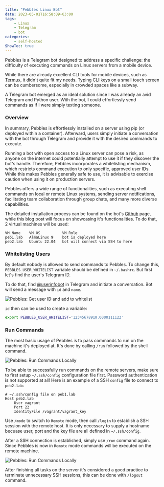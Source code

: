 ```yaml
---
title: "Pebbles Linux Bot"
date: 2023-05-01T16:58:09+03:00
tags:
    - Linux
    - Telegram
    - bot
categories:
    - self-hosted
ShowToc: true
---
```


Pebbles is a Telegram bot designed to address a specific challenge: 
the difficulty of executing commands on Linux servers from a mobile device.  

While there are already excellent CLI tools for mobile devices, 
such as [Termux](https://termux.dev/en/), it didn't quite fit my needs. 
Typing CLI keys on a small touch screen can be cumbersome, 
especially in crowded spaces like a subway.  

A Telegram bot emerged as an ideal solution since I was already an avid 
Telegram and Python user. With the bot, I could effortlessly send commands 
as if I were simply texting someone.  


### Overview
In summary, Pebbles is effortlessly installed on a server using pip (or deployed 
within a container). Afterward, users simply initiate a conversation with the bot 
through Telegram and provide it with the desired commands to execute.  

Running a bot with open access to a Linux server can pose a risk, as anyone on 
the internet could potentially attempt to use it if they discover the bot's handle. 
Therefore, Pebbles incorporates a whitelisting mechanism, which restricts command 
execution to only specific, approved user IDs. While this makes Pebbles generally 
safe to use, it is advisable to exercise caution when using it on production servers.  

Pebbles offers a wide range of functionalities, such as executing shell commands on 
local or remote Linux systems, sending server notifications, facilitating team 
collaboration through group chats, and many more diverse capabilities.  

The detailed installation process can be found on the bot's 
[Github](https://github.com/Lab-Brat/pebbles_bot) page, while this blog post will 
focus on showcasing it's functionalities. To do that, 2 virtual machines will be 
used:
```
VM_Name    VM_OS          VM_Role
peb1.lab   AlmaLinux 9    bot is deployed here
peb2.lab   Ubuntu 22.04   bot will connect via SSH to here 
```

### Whitelisting Users
By default nobody is allowed to send commands to Pebbles. To change this, 
`PEBBLES_USER_WHITELIST` variable should be defined in `~/.bashrc`. But first 
let's find the user's Telegram ID.  

To do that, find [@userinfobot](https://github.com/nadam/userinfobot) in Telegram 
and initiate a conversation. Bot will send a message with `id` and `name`.  

![Pebbles: Get user ID and add to whitelist](/img/lb_pebbles_uinfo.png)

`id` then can be used to create a variable:
```bash
export PEBBLES_USER_WHITELIST='12345678910,0000111122'
```


### Run Commands
The most basic usage of Pebbles is to pass commands to run on the machine it's 
deployed at. It's done by calling `/run` followed by the shell command.

![Pebbles: Run Commands Locally](/img/lb_pebbles_runloc.png)


To be able to successfully run commands on the remote servers, make sure to 
first setup `~/.ssh/config` configuration file first. 
Password authentication is not supported at all! 
Here is an example of a SSH `config` file to connect to `peb2.lab`:
```
# ~/.ssh/config file on peb1.lab
Host peb2.lab
	User vagrant
	Port 22
	IdentityFile /vagrant/vagrant_key
```

Use `/mode` to switch to `Remote` mode, then call `/login` to establish a 
SSH session with the remote host. It is only necessary to supply a hostname 
becuase user, port and the key file are all defined in `~/.ssh/config`.  

After a SSH connection is established, simply use `/run` command again. Since 
Pebbles is now in `Remote` mode commands will be executed on the remote machine. 

![Pebbles: Run Commands Locally](/img/lb_pebbles_runrem.png)

After finishing all tasks on the server it's considered a good practice to 
terminate unnecessary SSH sessions, this can be done with `/logout` command.

